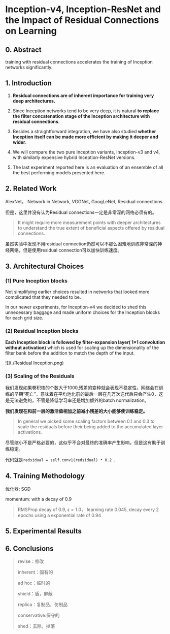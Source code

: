# Inception-v4, Inception-ResNet and the Impact of Residual Connections on Learning

## 0. Abstract

 training with residual connections accelerates the training of Inception networks significantly.



## 1. Introduction

1. **Residual connections are of inherent importance for training very deep architectures.** 

2. Since Inception networks tend to be very deep, it is natural **to replace the filter concatenation stage of the Inception architecture  with residual  connections**.

3. Besides a straightforward integration, we have also studied **whether Inception itself can be made more efficient by making it deeper and wider**. 
4. We will compare the two pure Inception variants, Inception-v3 and v4, with similarly expensive hybrid  Inception-ResNet  versions.
5. The last experiment reported here is an evaluation of an ensemble of all the best performing models presented here.



## 2. Related Work

AlexNet， Network in Network, VGGNet, GoogLeNet, Residual connections.

但是，这里并没有认为Residual connections一定是非常深的网络必须有的。

>  It might require more measurement points with deeper architectures to understand the true extent of beneficial aspects offered by residual connections.

虽然实验中发现不用residual connection仍然可以不那么困难地训练非常深的神经网络，但是使用residual connection可以加快训练速度。



## 3. Architectural Choices

### (1) Pure Inception blocks

Not simplifying earlier choices resulted in networks that looked more complicated that they needed to be.

In our newer experiments, for Inception-v4 we decided to shed this unnecessary baggage and made uniform choices for the Inception blocks for each grid size.

### (2) Residual Inception blocks

**Each Inception block is followed by filter-expansion layer( 1×1 convolution  without  activation)**  which  is  used  for scaling up the dimensionality of the filter bank before the addition to match the depth of the input. 

![](./Residual Inception.png)

### (3) Scaling of the Residuals

我们发现如果卷积核的个数大于1000,残差的变种就会表现不稳定性，网络会在训练的早期“死亡”，意味着在平均池化前的最后一层在几万次迭代后只会产生0，这是无法避免的，不管是降低学习率还是增加额外的batch normalization。

**我们发现在和前一层的激活值相加之前减小残差的大小能够使训练稳定。**

> In general we picked some scaling factors between 0.1 and 0.3 to scale the residuals before their being added to the accumulated layer activations.

尽管缩小不是严格必要的，这似乎不会对最终的准确率产生影响，但是这有助于训练稳定。

代码就是`redsidual = self.conv1(redsidual) * 0.2 `.



## 4. Training Methodology

优化器: SGD

momentum: with a decay of 0.9

> RMSProp decay of 0.9, $\epsilon=1.0$， learning rate 0.045, decay every 2 epochs using a exponential rate of 0.94



## 5. Experimental Results



## 6. Conclusions



> revise：修改
>
> inherent：固有的
>
> ad hoc：临时的
>
> shield：盾，屏蔽
>
> replica：复制品，仿制品
>
> conservative:保守的
>
> shed：去除，掉落

